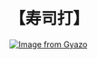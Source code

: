 # 【寿司打】 #

[![Image from Gyazo](https://i.gyazo.com/08987b27b09b800b9d8746b16c26ed05.jpg)](https://gyazo.com/08987b27b09b800b9d8746b16c26ed05)
